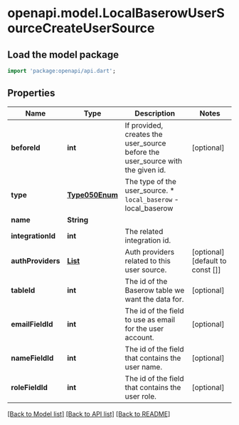 # openapi.model.LocalBaserowUserSourceCreateUserSource

## Load the model package
```dart
import 'package:openapi/api.dart';
```

## Properties
Name | Type | Description | Notes
------------ | ------------- | ------------- | -------------
**beforeId** | **int** | If provided, creates the user_source before the user_source with the given id. | [optional] 
**type** | [**Type050Enum**](Type050Enum.md) | The type of the user_source.  * `local_baserow` - local_baserow | 
**name** | **String** |  | 
**integrationId** | **int** | The related integration id. | 
**authProviders** | [**List<AppAuthProviderBaseAppAuthProvider>**](AppAuthProviderBaseAppAuthProvider.md) | Auth providers related to this user source. | [optional] [default to const []]
**tableId** | **int** | The id of the Baserow table we want the data for. | [optional] 
**emailFieldId** | **int** | The id of the field to use as email for the user account. | [optional] 
**nameFieldId** | **int** | The id of the field that contains the user name. | [optional] 
**roleFieldId** | **int** | The id of the field that contains the user role. | [optional] 

[[Back to Model list]](../README.md#documentation-for-models) [[Back to API list]](../README.md#documentation-for-api-endpoints) [[Back to README]](../README.md)


